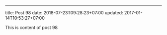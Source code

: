 ---
title: Post 98
date: 2018-07-23T09:28:23+07:00
updated: 2017-01-14T10:53:27+07:00

This is content of post 98